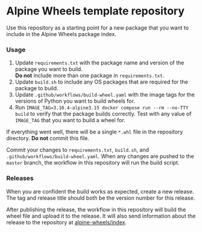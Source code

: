 # Alpine Wheels template repository

Use this repository as a starting point for a new package that you want to include in the Alpine Wheels package index.

### Usage

1. Update `requirements.txt` with the package name and version of the package you want to build.  
   **Do not** include more than one package in `requirements.txt`.
2. Update `build.sh` to include any OS packages that are required for the package to build.
3. Update `.github/workflows/build-wheel.yaml` with the image tags for the versions of Python you want to build wheels 
   for.
4. Run `IMAGE_TAG=3.10.4-alpine3.15 docker compose run --rm --no-TTY build` to verify that the package builds correctly.
   Test with any value of `IMAGE_TAG` that you want to build a wheel for.

If everything went well, there will be a single `*.whl` file in the repository directory. **Do not** commit this file.

Commit your changes to `requirements.txt`, `build.sh`, and `.github/workflows/build-wheel.yaml`. When any changes are
pushed to the `master` branch, the workflow in this repository will run the build script.

### Releases

When you are confident the build works as expected, create a new release. The tag and release title should both be the
version number for this release.

After publishing the release, the workflow in this repository will build the wheel file and upload it to the release. It
will also send information about the release to the repository at [alpine-wheels/index][a].

[a]: https://github.com/alpine-wheels/index
